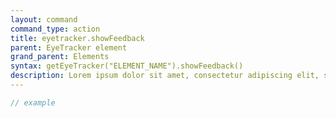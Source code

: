 ```yaml
---
layout: command
command_type: action
title: eyetracker.showFeedback
parent: EyeTracker element
grand_parent: Elements
syntax: getEyeTracker("ELEMENT_NAME").showFeedback()
description: Lorem ipsum dolor sit amet, consectetur adipiscing elit, sed do eiusmod tempor incididunt ut labore et dolore magna aliqua. Ut enim ad minim veniam, quis nostrud exercitation ullamco laboris nisi ut aliquip ex ea commodo consequat.
---
```


```javascript
// example
```